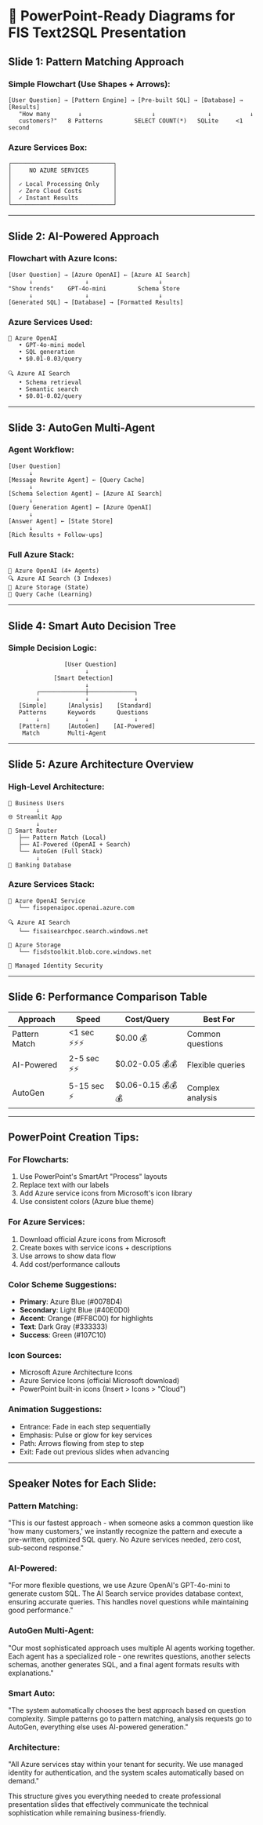 # 🎯 PowerPoint-Ready Diagrams for FIS Text2SQL Presentation

## **Slide 1: Pattern Matching Approach**

### Simple Flowchart (Use Shapes + Arrows):
```
[User Question] → [Pattern Engine] → [Pre-built SQL] → [Database] → [Results]
   "How many        ↓                    ↓               ↓           ↓
   customers?"   8 Patterns         SELECT COUNT(*)   SQLite     <1 second
```

### Azure Services Box:
```
┌─────────────────────────────┐
│     NO AZURE SERVICES       │
│                             │
│  ✓ Local Processing Only    │
│  ✓ Zero Cloud Costs         │
│  ✓ Instant Results          │
└─────────────────────────────┘
```

---

## **Slide 2: AI-Powered Approach**

### Flowchart with Azure Icons:
```
[User Question] → [Azure OpenAI] ← [Azure AI Search]
      ↓               ↓                    ↓
"Show trends"    GPT-4o-mini         Schema Store
      ↓               ↓                    ↓
[Generated SQL] → [Database] → [Formatted Results]
```

### Azure Services Used:
```
🧠 Azure OpenAI
   • GPT-4o-mini model
   • SQL generation
   • $0.01-0.03/query

🔍 Azure AI Search  
   • Schema retrieval
   • Semantic search
   • $0.01-0.02/query
```

---

## **Slide 3: AutoGen Multi-Agent**

### Agent Workflow:
```
[User Question]
      ↓
[Message Rewrite Agent] ← [Query Cache]
      ↓
[Schema Selection Agent] ← [Azure AI Search]
      ↓
[Query Generation Agent] ← [Azure OpenAI]
      ↓
[Answer Agent] ← [State Store]
      ↓
[Rich Results + Follow-ups]
```

### Full Azure Stack:
```
🧠 Azure OpenAI (4+ Agents)
🔍 Azure AI Search (3 Indexes)
💾 Azure Storage (State)
🔄 Query Cache (Learning)
```

---

## **Slide 4: Smart Auto Decision Tree**

### Simple Decision Logic:
```
                [User Question]
                      ↓
             [Smart Detection]
                      ↓
        ┌─────────────┼─────────────┐
        ↓             ↓             ↓
   [Simple]      [Analysis]    [Standard]
   Patterns      Keywords      Questions
        ↓             ↓             ↓
   [Pattern]     [AutoGen]    [AI-Powered]
    Match        Multi-Agent    
```

---

## **Slide 5: Azure Architecture Overview**

### High-Level Architecture:
```
👥 Business Users
        ↓
🌐 Streamlit App
        ↓
🧠 Smart Router
   ├── Pattern Match (Local)
   ├── AI-Powered (OpenAI + Search)  
   └── AutoGen (Full Stack)
        ↓
🏦 Banking Database
```

### Azure Services Stack:
```
🧠 Azure OpenAI Service
   └── fisopenaipoc.openai.azure.com

🔍 Azure AI Search
   └── fisaisearchpoc.search.windows.net

💾 Azure Storage
   └── fisdstoolkit.blob.core.windows.net

🔐 Managed Identity Security
```

---

## **Slide 6: Performance Comparison Table**

| Approach | Speed | Cost/Query | Best For |
|----------|-------|------------|----------|
| Pattern Match | <1 sec ⚡⚡⚡ | $0.00 💰 | Common questions |
| AI-Powered | 2-5 sec ⚡⚡ | $0.02-0.05 💰💰 | Flexible queries |
| AutoGen | 5-15 sec ⚡ | $0.06-0.15 💰💰💰 | Complex analysis |

---

## **PowerPoint Creation Tips:**

### **For Flowcharts:**
1. Use PowerPoint's SmartArt "Process" layouts
2. Replace text with our labels
3. Add Azure service icons from Microsoft's icon library
4. Use consistent colors (Azure blue theme)

### **For Azure Services:**
1. Download official Azure icons from Microsoft
2. Create boxes with service icons + descriptions
3. Use arrows to show data flow
4. Add cost/performance callouts

### **Color Scheme Suggestions:**
- **Primary**: Azure Blue (#0078D4)
- **Secondary**: Light Blue (#40E0D0)  
- **Accent**: Orange (#FF8C00) for highlights
- **Text**: Dark Gray (#333333)
- **Success**: Green (#107C10)

### **Icon Sources:**
- Microsoft Azure Architecture Icons
- Azure Service Icons (official Microsoft download)
- PowerPoint built-in icons (Insert > Icons > "Cloud")

### **Animation Suggestions:**
- Entrance: Fade in each step sequentially
- Emphasis: Pulse or glow for key services
- Path: Arrows flowing from step to step
- Exit: Fade out previous slides when advancing

---

## **Speaker Notes for Each Slide:**

### **Pattern Matching:**
"This is our fastest approach - when someone asks a common question like 'how many customers,' we instantly recognize the pattern and execute a pre-written, optimized SQL query. No Azure services needed, zero cost, sub-second response."

### **AI-Powered:**
"For more flexible questions, we use Azure OpenAI's GPT-4o-mini to generate custom SQL. The AI Search service provides database context, ensuring accurate queries. This handles novel questions while maintaining good performance."

### **AutoGen Multi-Agent:**
"Our most sophisticated approach uses multiple AI agents working together. Each agent has a specialized role - one rewrites questions, another selects schemas, another generates SQL, and a final agent formats results with explanations."

### **Smart Auto:**
"The system automatically chooses the best approach based on question complexity. Simple patterns go to pattern matching, analysis requests go to AutoGen, everything else uses AI-powered generation."

### **Architecture:**
"All Azure services stay within your tenant for security. We use managed identity for authentication, and the system scales automatically based on demand."

This structure gives you everything needed to create professional presentation slides that effectively communicate the technical sophistication while remaining business-friendly.